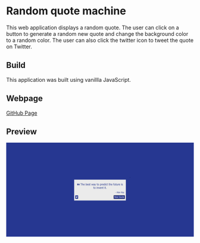 # Random quote machine
This web application displays a random quote. The user can click on a button to generate a random new quote and change the background color to a random color. The user can also click the twitter icon to tweet the quote on Twitter.

## Build
This application was built using vanillla JavaScript.

## Webpage
[GitHub Page](https://evanahdout.github.io/random-quote-machine/)

## Preview
![Picture of webpage](random-quote-machine.png)
